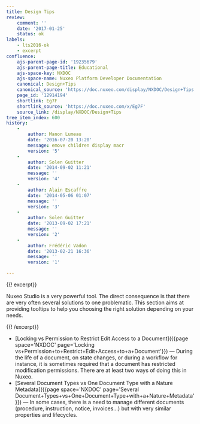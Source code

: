 ```yaml
---
title: Design Tips
review:
    comment: ''
    date: '2017-01-25'
    status: ok
labels:
    - lts2016-ok
    - excerpt
confluence:
    ajs-parent-page-id: '19235679'
    ajs-parent-page-title: Educational
    ajs-space-key: NXDOC
    ajs-space-name: Nuxeo Platform Developer Documentation
    canonical: Design+Tips
    canonical_source: 'https://doc.nuxeo.com/display/NXDOC/Design+Tips'
    page_id: '12914194'
    shortlink: Eg7F
    shortlink_source: 'https://doc.nuxeo.com/x/Eg7F'
    source_link: /display/NXDOC/Design+Tips
tree_item_index: 600
history:
    -
        author: Manon Lumeau
        date: '2016-07-20 13:20'
        message: emove children display macr
        version: '5'
    -
        author: Solen Guitter
        date: '2014-09-02 11:21'
        message: ''
        version: '4'
    -
        author: Alain Escaffre
        date: '2014-05-06 01:07'
        message: ''
        version: '3'
    -
        author: Solen Guitter
        date: '2013-09-02 17:21'
        message: ''
        version: '2'
    -
        author: Frédéric Vadon
        date: '2013-02-21 16:36'
        message: ''
        version: '1'

---
```

{{! excerpt}}

Nuxeo Studio is a very powerful tool. The direct consequence is that there are very often several solutions to one problematic. This section aims at providing tooltips to help you choosing the right solution depending on your needs.

{{! /excerpt}}

*   [Locking vs Permission to Restrict Edit Access to a Document]({{page space='NXDOC' page='Locking vs+Permission+to+Restrict+Edit+Access+to+a+Document'}})&nbsp;&mdash; During the life of a document, on state changes, or during a workflow for instance, it is sometimes required that a document has restricted modification permissions. There are at least two ways of doing this in Nuxeo.
*   [Several Document Types vs One Document Type with a Nature Metadata]({{page space='NXDOC' page='Several Document+Types+vs+One+Document+Type+with+a+Nature+Metadata'}})&nbsp;&mdash; In some cases, there is a need to manage different documents (procedure, instruction, notice, invoices...) but with very similar properties and lifecycles.
